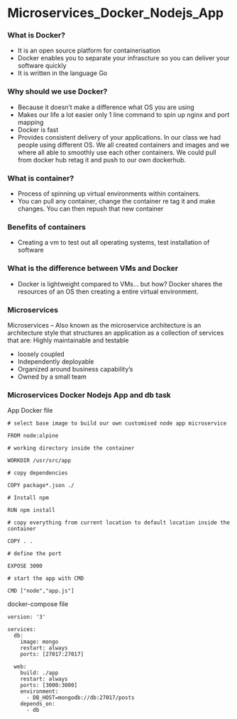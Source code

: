 # Microservices_Docker_Nodejs_App

### What is Docker?
- It is an open source platform for containerisation
- Docker enables you to separate your infrascture so you can deliver your software quickly
- It is written in the language Go

### Why should we use Docker?
- Because it doesn’t make a difference what OS you are using
- Makes our life a lot easier only 1 line command to spin up nginx and port mapping
- Docker is fast
- Provides consistent delivery of your applications.
In our class we had people using different OS. We all created containers and images and we where all able to smoothly use each other containers. We could pull from docker hub retag it and push to our own dockerhub.

### What is container?
- Process of spinning up virtual environments within containers.
- You can pull any container, change the container re tag it and make changes. You can then repush that new container

### Benefits of containers
- Creating a vm to test out all operating systems, test installation of software

### What is the difference between VMs and Docker
- Docker is lightweight compared to VMs… but how? Docker shares the resources of an OS then creating a entire virtual environment.

### Microservices

Microservices – Also known as the microservice architecture is an architecture style that structures an application as a collection of services that are:
Highly maintainable and testable
- loosely coupled
- Independently deployable
- Organized around business capability’s
- Owned by a small team


### Microservices Docker Nodejs App and db task

App Docker file

```
# select base image to build our own customised node app microservice

FROM node:alpine

# working directory inside the container

WORKDIR /usr/src/app

# copy dependencies

COPY package*.json ./

# Install npm

RUN npm install

# copy everything from current location to default location inside the container

COPY . .

# define the port

EXPOSE 3000

# start the app with CMD

CMD ["node","app.js"]

```


docker-compose file

```
version: '3'

services:
  db:
    image: mongo
    restart: always
    ports: [27017:27017]

  web:
    build: ./app
    restart: always
    ports: [3000:3000]
    environment:
      - DB_HOST=mongodb://db:27017/posts
    depends_on:
      - db


```


